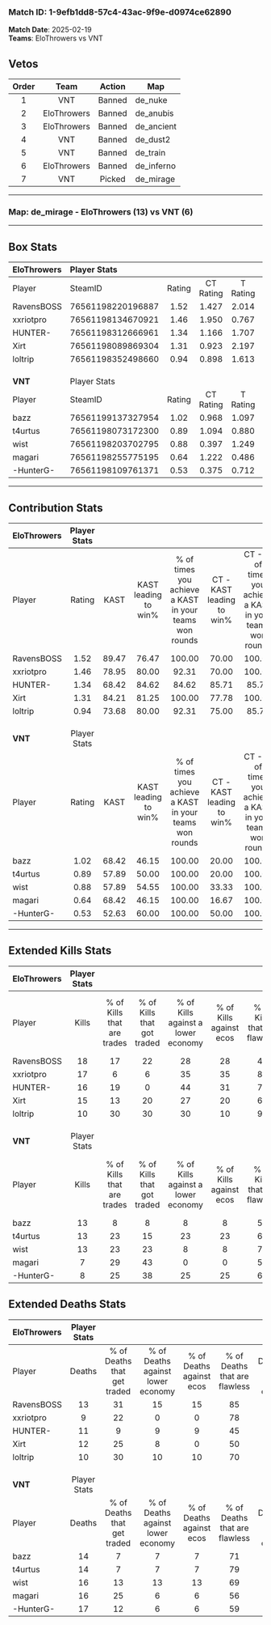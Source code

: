 ### Match ID: 1-9efb1dd8-57c4-43ac-9f9e-d0974ce62890  
**Match Date**: 2025-02-19  
**Teams**: EloThrowers vs VNT  

## Vetos  

| Order | Team | Action | Map |
| :---: | :--: | :----: | --- |
| 1 | VNT | Banned | de_nuke |
| 2 | EloThrowers | Banned | de_anubis |
| 3 | EloThrowers | Banned | de_ancient |
| 4 | VNT | Banned | de_dust2 |
| 5 | VNT | Banned | de_train |
| 6 | EloThrowers | Banned | de_inferno |
| 7 | VNT | Picked | de_mirage |

---  

### **Map**: de_mirage - EloThrowers (13) vs VNT (6)  
---  

## Box Stats  

| **EloThrowers** | Player Stats      |        |           |          |       |       |       |         |        |      |     |
| :- | :- | :-: | :-: | :-: | :-: | :-: | :-: | :-: | :-: | :-: | :-: |
| Player          | SteamID           | Rating | CT Rating | T Rating | KAST  |  ADR  | Kills | Assists | Deaths | K/D  | HS% |
| RavensBOSS      | 76561198220196887 |  1.52  |   1.427   |  2.014   | 89.47 | 102.9 |  18   |    4    |   13   | 1.38 | 50  |
| xxriotpro       | 76561198134670921 |  1.46  |   1.950   |  0.767   | 78.95 | 85.2  |  17   |    5    |   9    | 1.89 | 41  |
| HUNTER-         | 76561198312666961 |  1.34  |   1.166   |  1.707   | 68.42 | 101.6 |  16   |    6    |   11   | 1.45 | 37  |
| Xirt            | 76561198089869304 |  1.31  |   0.923   |  2.197   | 84.21 | 79.3  |  15   |    6    |   12   | 1.25 | 33  |
| loltrip         | 76561198352498660 |  0.94  |   0.898   |  1.613   | 73.68 | 48.0  |  10   |    3    |   10   | 1.00 | 30  |
|                 |                   |        |           |          |       |       |       |         |        |      |     |
|                 |                   |        |           |          |       |       |       |         |        |      |     |
|                 |                   |        |           |          |       |       |       |         |        |      |     |
| **VNT**         | Player Stats      |        |           |          |       |       |       |         |        |      |     |
| Player          | SteamID           | Rating | CT Rating | T Rating | KAST  |  ADR  | Kills | Assists | Deaths | K/D  | HS% |
| bazz            | 76561199137327954 |  1.02  |   0.968   |  1.097   | 68.42 | 73.3  |  13   |    5    |   14   | 0.93 | 76  |
| t4urtus         | 76561198073172300 |  0.89  |   1.094   |  0.880   | 57.89 | 62.4  |  13   |    2    |   14   | 0.93 | 23  |
| wist            | 76561198203702795 |  0.88  |   0.397   |  1.249   | 57.89 | 70.7  |  13   |    5    |   16   | 0.81 | 92  |
| magari          | 76561198255775195 |  0.64  |   1.222   |  0.486   | 68.42 | 60.0  |   7   |    4    |   16   | 0.44 | 100 |
| -HunterG-       | 76561198109761371 |  0.53  |   0.375   |  0.712   | 52.63 | 57.0  |   8   |    2    |   17   | 0.47 | 62  |
---  

## Contribution Stats  

| **EloThrowers** | Player Stats |       |                      |                                                        |                           |                                                             |                          |                                                            |
| :- | :-: | :-: | :-: | :-: | :-: | :-: | :-: | :-: |
| Player          |    Rating    | KAST  | KAST leading to win% | % of times you achieve a KAST in your teams won rounds | CT - KAST leading to win% | CT - % of times you achieve a KAST in your teams won rounds | T - KAST leading to win% | T - % of times you achieve a KAST in your teams won rounds |
| RavensBOSS      |     1.52     | 89.47 |        76.47         |                         100.00                         |           70.00           |                           100.00                            |          85.71           |                           100.00                           |
| xxriotpro       |     1.46     | 78.95 |        80.00         |                         92.31                          |           70.00           |                           100.00                            |          100.00          |                           83.33                            |
| HUNTER-         |     1.34     | 68.42 |        84.62         |                         84.62                          |           85.71           |                            85.71                            |          83.33           |                           83.33                            |
| Xirt            |     1.31     | 84.21 |        81.25         |                         100.00                         |           77.78           |                           100.00                            |          85.71           |                           100.00                           |
| loltrip         |     0.94     | 73.68 |        80.00         |                         92.31                          |           75.00           |                            85.71                            |          85.71           |                           100.00                           |
|                 |              |       |                      |                                                        |                           |                                                             |                          |                                                            |
|                 |              |       |                      |                                                        |                           |                                                             |                          |                                                            |
|                 |              |       |                      |                                                        |                           |                                                             |                          |                                                            |
| **VNT**         | Player Stats |       |                      |                                                        |                           |                                                             |                          |                                                            |
| Player          |    Rating    | KAST  | KAST leading to win% | % of times you achieve a KAST in your teams won rounds | CT - KAST leading to win% | CT - % of times you achieve a KAST in your teams won rounds | T - KAST leading to win% | T - % of times you achieve a KAST in your teams won rounds |
| bazz            |     1.02     | 68.42 |        46.15         |                         100.00                         |           20.00           |                           100.00                            |          62.50           |                           100.00                           |
| t4urtus         |     0.89     | 57.89 |        50.00         |                         100.00                         |           20.00           |                           100.00                            |          71.43           |                           100.00                           |
| wist            |     0.88     | 57.89 |        54.55         |                         100.00                         |           33.33           |                           100.00                            |          62.50           |                           100.00                           |
| magari          |     0.64     | 68.42 |        46.15         |                         100.00                         |           16.67           |                           100.00                            |          71.43           |                           100.00                           |
| -HunterG-       |     0.53     | 52.63 |        60.00         |                         100.00                         |           50.00           |                           100.00                            |          62.50           |                           100.00                           |
---  

## Extended Kills Stats  

| **EloThrowers** | Player Stats |                            |                            |                                    |                         |                              |                                 |                                       |                    |           |
| :- | :-: | :-: | :-: | :-: | :-: | :-: | :-: | :-: | :-: | :-: |
| Player          |    Kills     | % of Kills that are trades | % of Kills that got traded | % of Kills against a lower economy | % of Kills against ecos | % of Kills that are flawless | % of Kills that are close duels | % of Kills that are assisted by flash | Pistol Round Kills | AWP Kills |
| RavensBOSS      |      18      |             17             |             22             |                 28                 |           28            |              44              |                6                |                  11                   |         0          |     1     |
| xxriotpro       |      17      |             6              |             6              |                 35                 |           35            |              82              |                0                |                   0                   |         7          |     2     |
| HUNTER-         |      16      |             19             |             0              |                 44                 |           31            |              75              |                6                |                   0                   |         0          |     0     |
| Xirt            |      15      |             13             |             20             |                 27                 |           20            |              60              |                7                |                   0                   |         0          |     1     |
| loltrip         |      10      |             30             |             30             |                 30                 |           10            |              90              |               10                |                   0                   |         0          |     1     |
|                 |              |                            |                            |                                    |                         |                              |                                 |                                       |                    |           |
|                 |              |                            |                            |                                    |                         |                              |                                 |                                       |                    |           |
|                 |              |                            |                            |                                    |                         |                              |                                 |                                       |                    |           |
| **VNT**         | Player Stats |                            |                            |                                    |                         |                              |                                 |                                       |                    |           |
| Player          |    Kills     | % of Kills that are trades | % of Kills that got traded | % of Kills against a lower economy | % of Kills against ecos | % of Kills that are flawless | % of Kills that are close duels | % of Kills that are assisted by flash | Pistol Round Kills | AWP Kills |
| bazz            |      13      |             8              |             8              |                 8                  |            8            |              54              |               15                |                   8                   |         0          |     4     |
| t4urtus         |      13      |             23             |             15             |                 23                 |           23            |              69              |               23                |                   0                   |         7          |     2     |
| wist            |      13      |             23             |             23             |                 8                  |            8            |              77              |                0                |                   8                   |         0          |     2     |
| magari          |      7       |             29             |             43             |                 0                  |            0            |              57              |               43                |                  14                   |         0          |     1     |
| -HunterG-       |      8       |             25             |             38             |                 25                 |           25            |              63              |               13                |                   0                   |         0          |     0     |
## Extended Deaths Stats  

| **EloThrowers** | Player Stats |                             |                                   |                          |                               |                            |                           |               |
| :- | :-: | :-: | :-: | :-: | :-: | :-: | :-: | :-: |
| Player          |    Deaths    | % of Deaths that get traded | % of Deaths against lower economy | % of Deaths against ecos | % of Deaths that are flawless | % of Deaths that are close | % of Deaths while blinded | Deaths to AWP |
| RavensBOSS      |      13      |             31              |                15                 |            15            |              85               |             8              |             0             |       1       |
| xxriotpro       |      9       |             22              |                 0                 |            0             |              78               |             11             |            11             |       1       |
| HUNTER-         |      11      |              9              |                 9                 |            9             |              45               |             36             |             0             |       1       |
| Xirt            |      12      |             25              |                 8                 |            0             |              50               |             17             |             8             |       3       |
| loltrip         |      10      |             30              |                10                 |            10            |              70               |             10             |            10             |       1       |
|                 |              |                             |                                   |                          |                               |                            |                           |               |
|                 |              |                             |                                   |                          |                               |                            |                           |               |
|                 |              |                             |                                   |                          |                               |                            |                           |               |
| **VNT**         | Player Stats |                             |                                   |                          |                               |                            |                           |               |
| Player          |    Deaths    | % of Deaths that get traded | % of Deaths against lower economy | % of Deaths against ecos | % of Deaths that are flawless | % of Deaths that are close | % of Deaths while blinded | Deaths to AWP |
| bazz            |      14      |              7              |                 7                 |            7             |              71               |             0              |             0             |       1       |
| t4urtus         |      14      |              7              |                 7                 |            7             |              79               |             0              |             0             |       1       |
| wist            |      16      |             13              |                13                 |            13            |              69               |             6              |            13             |       2       |
| magari          |      16      |             25              |                 6                 |            6             |              56               |             13             |             0             |       2       |
| -HunterG-       |      17      |             12              |                 6                 |            6             |              59               |             6              |             0             |       1       |
